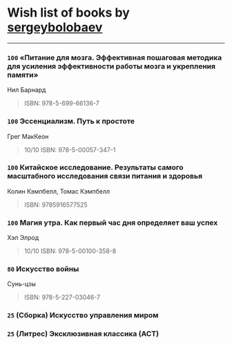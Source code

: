 # Wish list of books by [sergeybolobaev](www.facebook.com/sergeybolobaev)
---

### `100` «Питание для мозга. Эффективная пошаговая методика для усиления эффективности работы мозга и укрепления памяти»
Нил Барнард
> ISBN: 978-5-699-66136-7

### `100` Эссенциализм. Путь к простоте
Грег МакКеон
> 10/10
> ISBN: 978-5-00057-347-1

### `100` Китайское исследование. Результаты самого масштабного исследования связи питания и здоровья
Колин Кэмпбелл, Томас Кэмпбелл
> ISBN: 9785916577525

### `100` Магия утра. Как первый час дня определяет ваш успех
Хэл Элрод
> 10/10
> ISBN: 978-5-00100-358-8

### `80` Искусство войны
Сунь-цзы
> ISBN: 978-5-227-03046-7

### `25` (Сборка) Искусство управления миром

### `25` (Литрес) Эксклюзивная классика (АСТ)

